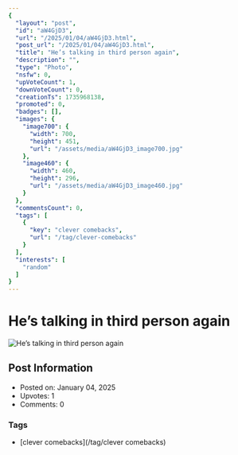 ```yaml
---
{
  "layout": "post",
  "id": "aW4GjD3",
  "url": "/2025/01/04/aW4GjD3.html",
  "post_url": "/2025/01/04/aW4GjD3.html",
  "title": "He’s talking in third person again",
  "description": "",
  "type": "Photo",
  "nsfw": 0,
  "upVoteCount": 1,
  "downVoteCount": 0,
  "creationTs": 1735968138,
  "promoted": 0,
  "badges": [],
  "images": {
    "image700": {
      "width": 700,
      "height": 451,
      "url": "/assets/media/aW4GjD3_image700.jpg"
    },
    "image460": {
      "width": 460,
      "height": 296,
      "url": "/assets/media/aW4GjD3_image460.jpg"
    }
  },
  "commentsCount": 0,
  "tags": [
    {
      "key": "clever comebacks",
      "url": "/tag/clever-comebacks"
    }
  ],
  "interests": [
    "random"
  ]
}
---
```


# He’s talking in third person again

![He’s talking in third person again](/assets/media/aW4GjD3_image700.jpg)

## Post Information

- Posted on: January 04, 2025
- Upvotes: 1
- Comments: 0

### Tags

- [clever comebacks](/tag/clever comebacks)
